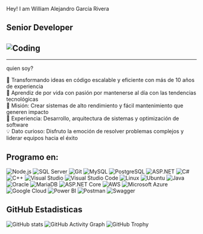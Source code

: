 Hey! I am William Alejandro García Rivera
## Senior Developer 
## ![Coding](https://media.giphy.com/media/13HgwGsXF0aiGY/giphy.gif)
---

quien soy?

🚀 Transformando ideas en código escalable y eficiente con más de 10 años de experiencia  
🌱 Aprendiz de por vida con pasión por mantenerse al día con las tendencias tecnológicas  
🎯 Misión: Crear sistemas de alto rendimiento y fácil mantenimiento que generen impacto  
💼 Experiencia: Desarrollo, arquitectura de sistemas y optimización de software  
💡 Dato curioso: Disfruto la emoción de resolver problemas complejos y liderar equipos hacia el éxito  

## Programo en:

![Node.js](https://img.shields.io/badge/-Node.js-339933?logo=node.js&logoColor=white&style=flat)
![SQL Server](https://img.shields.io/badge/-SQL%20Server-CC2927?logo=microsoft-sql-server&logoColor=white&style=flat)
![Git](https://img.shields.io/badge/-Git-F05032?logo=git&logoColor=white&style=flat)
![MySQL](https://img.shields.io/badge/-MySQL-4479A1?logo=mysql&logoColor=white&style=flat)
![PostgreSQL](https://img.shields.io/badge/-PostgreSQL-336791?logo=postgresql&logoColor=white&style=flat)
![ASP.NET](https://img.shields.io/badge/-ASP.NET-5C2D91?logo=.net&logoColor=white&style=flat)
![C#](https://img.shields.io/badge/-C%23-239120?logo=c-sharp&logoColor=white&style=flat)
![C++](https://img.shields.io/badge/-C++-00599C?logo=c%2B%2B&logoColor=white&style=flat)
![Visual Studio](https://img.shields.io/badge/-Visual%20Studio-5C2D91?logo=visual-studio&logoColor=white&style=flat)
![Visual Studio Code](https://img.shields.io/badge/-VS%20Code-007ACC?logo=visual-studio-code&logoColor=white&style=flat)
![Linux](https://img.shields.io/badge/-Linux-FCC624?logo=linux&logoColor=black&style=flat)
![Ubuntu](https://img.shields.io/badge/-Ubuntu-E95420?logo=ubuntu&logoColor=white&style=flat)
![Java](https://img.shields.io/badge/-Java-007396?logo=java&logoColor=white&style=flat)
![Oracle](https://img.shields.io/badge/-Oracle-F80000?logo=oracle&logoColor=white&style=flat)
![MariaDB](https://img.shields.io/badge/-MariaDB-003545?logo=mariadb&logoColor=white&style=flat)
![ASP.NET Core](https://img.shields.io/badge/-ASP.NET%20Core-5C2D91?logo=dotnet&logoColor=white&style=flat)
![AWS](https://img.shields.io/badge/-AWS-232F3E?logo=amazon-aws&logoColor=white&style=flat)
![Microsoft Azure](https://img.shields.io/badge/-Microsoft%20Azure-0078D4?logo=microsoft-azure&logoColor=white&style=flat)
![Google Cloud](https://img.shields.io/badge/-Google%20Cloud-4285F4?logo=google-cloud&logoColor=white&style=flat)
![Power BI](https://img.shields.io/badge/-Power%20BI-F2C811?logo=power-bi&logoColor=black&style=flat)
![Postman](https://img.shields.io/badge/-Postman-FF6C37?logo=postman&logoColor=white&style=flat)
![Swagger](https://img.shields.io/badge/-Swagger-85EA2D?logo=swagger&logoColor=black&style=flat)


## GitHub Estadisticas

![GitHub stats](https://github-readme-stats.vercel.app/api?username=wgarciar3&show_icons=true&theme=radical&title_color=ff79c6&icon_color=ffd700&text_color=ffffff&bg_color=282a36)
![GitHub Activity Graph](https://github-readme-activity-graph.vercel.app/graph?username=wgarciar3&theme=radical)
![GitHub Trophy](https://github-profile-trophy.vercel.app/?username=wgarciar3&theme=radical)



